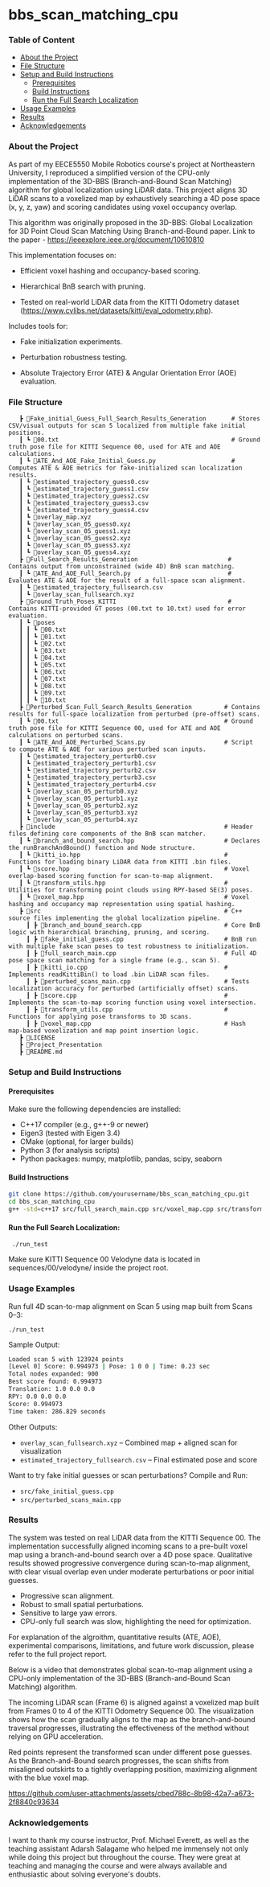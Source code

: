 # bbs_scan_matching_cpu


### Table of Content
* [About the Project](#about-the-project)
* [File Structure](#file-structure)
* [Setup and Build Instructions](#setup-and-build-instructions)
  * [Prerequisites](#prerequisites)
  * [Build Instructions](#build-instructions)
  * [Run the Full Search Localization](#run-the-full-search-localization)
* [Usage Examples](#usage-examples)
* [Results](#results)
* [Acknowledgements](#acknowledgements)


  
### About the Project
As part of my EECE5550 Mobile Robotics course's project at Northeastern University, I reproduced a simplified version of the CPU-only implementation of the 3D-BBS (Branch-and-Bound Scan Matching) algorithm for global localization using LiDAR data. This project aligns 3D LiDAR scans to a voxelized map by exhaustively searching a 4D pose space (x, y, z, yaw) and scoring candidates using voxel occupancy overlap.

This algorithm was originally proposed in the 3D-BBS: Global Localization for 3D Point Cloud Scan Matching Using Branch-and-Bound paper.
Link to the paper - https://ieeexplore.ieee.org/document/10610810

This implementation focuses on:

- Efficient voxel hashing and occupancy-based scoring.

- Hierarchical BnB search with pruning.

- Tested on real-world LiDAR data from the KITTI Odometry dataset (https://www.cvlibs.net/datasets/kitti/eval_odometry.php).

Includes tools for:

- Fake initialization experiments.

- Perturbation robustness testing.

- Absolute Trajectory Error (ATE) & Angular Orientation Error (AOE) evaluation.




### File Structure
```
   ┣ 📂Fake_initial_Guess_Full_Search_Results_Generation       # Stores CSV/visual outputs for scan 5 localized from multiple fake initial positions.
   ┃ ┗ 📜00.txt                                                # Ground truth pose file for KITTI Sequence 00, used for ATE and AOE calculations.
   ┃ ┗ 📜ATE_And_AOE_Fake_Initial_Guess.py                     # Computes ATE & AOE metrics for fake-initialized scan localization results.
   ┃ ┗ 📜estimated_trajectory_guess0.csv
   ┃ ┗ 📜estimated_trajectory_guess1.csv
   ┃ ┗ 📜estimated_trajectory_guess2.csv
   ┃ ┗ 📜estimated_trajectory_guess3.csv
   ┃ ┗ 📜estimated_trajectory_guess4.csv
   ┃ ┗ 📜overlay_map.xyz
   ┃ ┗ 📜overlay_scan_05_guess0.xyz
   ┃ ┗ 📜overlay_scan_05_guess1.xyz
   ┃ ┗ 📜overlay_scan_05_guess2.xyz
   ┃ ┗ 📜overlay_scan_05_guess3.xyz
   ┃ ┗ 📜overlay_scan_05_guess4.xyz
   ┣ 📂Full_Search_Results_Generation                         # Contains output from unconstrained (wide 4D) BnB scan matching. 
   ┃ ┗ 📜ATE_And_AOE_Full_Search.py                           # Evaluates ATE & AOE for the result of a full-space scan alignment.
   ┃ ┗ 📜estimated_trajectory_fullsearch.csv
   ┃ ┗ 📜overlay_scan_fullsearch.xyz
   ┣ 📂Ground_Truth_Poses_KITTI                               # Contains KITTI-provided GT poses (00.txt to 10.txt) used for error evaluation.
   ┃ ┗ 📂poses
   ┃ ┃ ┗ 📜00.txt
   ┃ ┃ ┗ 📜01.txt
   ┃ ┃ ┗ 📜02.txt
   ┃ ┃ ┗ 📜03.txt
   ┃ ┃ ┗ 📜04.txt
   ┃ ┃ ┗ 📜05.txt
   ┃ ┃ ┗ 📜06.txt
   ┃ ┃ ┗ 📜07.txt
   ┃ ┃ ┗ 📜08.txt
   ┃ ┃ ┗ 📜09.txt
   ┃ ┃ ┗ 📜10.txt
   ┣ 📂Perturbed_Scan_Full_Search_Results_Generation         # Contains results for full-space localization from perturbed (pre-offset) scans.
   ┃ ┗ 📜00.txt                                              # Ground truth pose file for KITTI Sequence 00, used for ATE and AOE calculations on perturbed scans.
   ┃ ┗ 📜ATE_And_AOE_Perturbed_Scans.py                      # Script to compute ATE & AOE for various perturbed scan inputs.
   ┃ ┗ 📜estimated_trajectory_perturb0.csv
   ┃ ┗ 📜estimated_trajectory_perturb1.csv
   ┃ ┗ 📜estimated_trajectory_perturb2.csv
   ┃ ┗ 📜estimated_trajectory_perturb3.csv
   ┃ ┗ 📜estimated_trajectory_perturb4.csv
   ┃ ┗ 📜overlay_scan_05_perturb0.xyz
   ┃ ┗ 📜overlay_scan_05_perturb1.xyz
   ┃ ┗ 📜overlay_scan_05_perturb2.xyz
   ┃ ┗ 📜overlay_scan_05_perturb3.xyz
   ┃ ┗ 📜overlay_scan_05_perturb4.xyz
   ┣ 📂include                                               # Header files defining core components of the BnB scan matcher.
   ┃ ┗ 📜branch_and_bound_search.hpp                         # Declares the runBranchAndBound() function and Node structure.
   ┃ ┗ 📜kitti_io.hpp                                        # Functions for loading binary LiDAR data from KITTI .bin files.
   ┃ ┗ 📜score.hpp                                           # Voxel overlap-based scoring function for scan-to-map alignment.
   ┃ ┗ 📜transform_utils.hpp                                 # Utilities for transforming point clouds using RPY-based SE(3) poses.
   ┃ ┗ 📜voxel_map.hpp                                       # Voxel hashing and occupancy map representation using spatial hashing.
   ┣ 📂src                                                   # C++ source files implementing the global localization pipeline.
     ┃ ┣ 📜branch_and_bound_search.cpp                       # Core BnB logic with hierarchical branching, pruning, and scoring.
     ┃ ┣ 📜fake_initial_guess.cpp                            # BnB run with multiple fake scan poses to test robustness to initialization.
     ┃ ┣ 📜full_search_main.cpp                              # Full 4D pose space scan matching for a single frame (e.g., scan 5).
     ┃ ┣ 📜kitti_io.cpp                                      # Implements readKittiBin() to load .bin LiDAR scan files.
     ┃ ┣ 📜perturbed_scans_main.cpp                          # Tests localization accuracy for perturbed (artificially offset) scans.
     ┃ ┣ 📜score.cpp                                         # Implements the scan-to-map scoring function using voxel intersection.
     ┃ ┣ 📜transform_utils.cpp                               # Functions for applying pose transforms to 3D scans.
     ┃ ┣ 📜voxel_map.cpp                                     # Hash map-based voxelization and map point insertion logic.
   ┣ 📜LICENSE
   ┣ 📜Project_Presentation
   ┣ 📜README.md
``` 

### Setup and Build Instructions
#### Prerequisites

Make sure the following dependencies are installed:
- C++17 compiler (e.g., g++-9 or newer)
- Eigen3 (tested with Eigen 3.4)
- CMake (optional, for larger builds)
- Python 3 (for analysis scripts)
- Python packages: numpy, matplotlib, pandas, scipy, seaborn

#### Build Instructions

```bash
git clone https://github.com/yourusername/bbs_scan_matching_cpu.git
cd bbs_scan_matching_cpu
g++ -std=c++17 src/full_search_main.cpp src/voxel_map.cpp src/transform_utils.cpp src/score.cpp src/branch_and_bound_search.cpp src/kitti_io.cpp -Iinclude -I/usr/include/eigen3 -o run_test
```

#### Run the Full Search Localization:
``` ./run_test```  <br>

Make sure KITTI Sequence 00 Velodyne data is located in sequences/00/velodyne/ inside the project root.


### Usage Examples
Run full 4D scan-to-map alignment on Scan 5 using map built from Scans 0–3:<br>

```./run_test```<br>

Sample Output:
```bash
Loaded scan 5 with 123924 points
[Level 0] Score: 0.994973 | Pose: 1 0 0 | Time: 0.23 sec
Total nodes expanded: 900
Best score found: 0.994973
Translation: 1.0 0.0 0.0
RPY: 0.0 0.0 0.0
Score: 0.994973
Time taken: 286.829 seconds
```

Other Outputs:
- ```overlay_scan_fullsearch.xyz``` – Combined map + aligned scan for visualization
- ```estimated_trajectory_fullsearch.csv``` – Final estimated pose and score

Want to try fake initial guesses or scan perturbations? Compile and Run:
- ```src/fake_initial_guess.cpp```
- ```src/perturbed_scans_main.cpp```


### Results

The system was tested on real LiDAR data from the KITTI Sequence 00. The implementation successfully aligned incoming scans to a pre-built voxel map using a branch-and-bound search over a 4D pose space. Qualitative results showed progressive convergence during scan-to-map alignment, with clear visual overlap even under moderate perturbations or poor initial guesses.

- Progressive scan alignment.
- Robust to small spatial perturbations.
- Sensitive to large yaw errors.
- CPU-only full search was slow, highlighting the need for optimization.

For explanation of the algroithm, quantitative results (ATE, AOE), experimental comparisons, limitations, and future work discussion, please refer to the full project report. <br>

Below is a video that demonstrates global scan-to-map alignment using a CPU-only implementation of the 3D-BBS (Branch-and-Bound Scan Matching) algorithm. <br>

The incoming LiDAR scan (Frame 6) is aligned against a voxelized map built from Frames 0 to 4 of the KITTI Odometry Sequence 00. The visualization shows how the scan gradually aligns to the map as the branch-and-bound traversal progresses, illustrating the effectiveness of the method without relying on GPU acceleration. <br>

Red points represent the transformed scan under different pose guesses. As the Branch-and-Bound search progresses, the scan shifts from misaligned outskirts to a tightly overlapping position, maximizing alignment with the blue voxel map.


https://github.com/user-attachments/assets/cbed788c-8b98-42a7-a673-2f8840c93634


### Acknowledgements
I want to thank my course instructor, Prof. Michael Everett, as well as the teaching assistant Adarsh Salagame who helped me immensely not only while doing this project but throughout the course. They were great at teaching and managing the course and were always available and enthusiastic about solving everyone's doubts.
